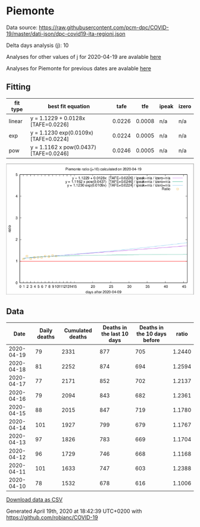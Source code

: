 # Piemonte

Data source: https://raw.githubusercontent.com/pcm-dpc/COVID-19/master/dati-json/dpc-covid19-ita-regioni.json

Delta days analysis (j): 10

Analyses for other values of j for 2020-04-19 are avalable [here](../2020-04-19/README.md)

Analyses for Piemonte for previous dates are avalable [here](../README.md)

## Fitting 
|fit type|best fit equation|tafe|tfe|ipeak|izero|
|-------|-----|--------|------|---|---|
|linear|y = 1.1229 + 0.0128x  [TAFE=0.0226]|0.0226|0.0008|n/a|n/a|
|exp|y = 1.1230 exp(0.0109x)  [TAFE=0.0224]|0.0224|0.0005|n/a|n/a|
|pow|y = 1.1162 x pow(0.0437)  [TAFE=0.0246]|0.0246|0.0005|n/a|n/a|

![Plot](COVID-19_piemonte_j10_2020-04-19.png)

## Data
|Date|Daily deaths|Cumulated deaths|Deaths in the last 10 days|Deaths in the 10 days before|ratio|
|----|----------|-----------|-------|--------------------|-----|
|2020-04-19|79|2331|877|705|1.2440|
|2020-04-18|81|2252|874|694|1.2594|
|2020-04-17|77|2171|852|702|1.2137|
|2020-04-16|79|2094|843|682|1.2361|
|2020-04-15|88|2015|847|719|1.1780|
|2020-04-14|101|1927|799|679|1.1767|
|2020-04-13|97|1826|783|669|1.1704|
|2020-04-12|96|1729|746|668|1.1168|
|2020-04-11|101|1633|747|603|1.2388|
|2020-04-10|78|1532|678|616|1.1006|

[Download data as CSV](COVID-19_piemonte_j10_2020-04-19.csv)

Generated April 19th, 2020 at 18:42:39 UTC+0200 with https://github.com/robianc/COVID-19
